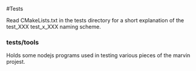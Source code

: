#Tests

Read CMakeLists.txt in the tests directory for a short explanation of the test_XXX test_x_XXX naming scheme.

### tests/tools

Holds some nodejs programs used in testing various pieces of the marvin projest.

